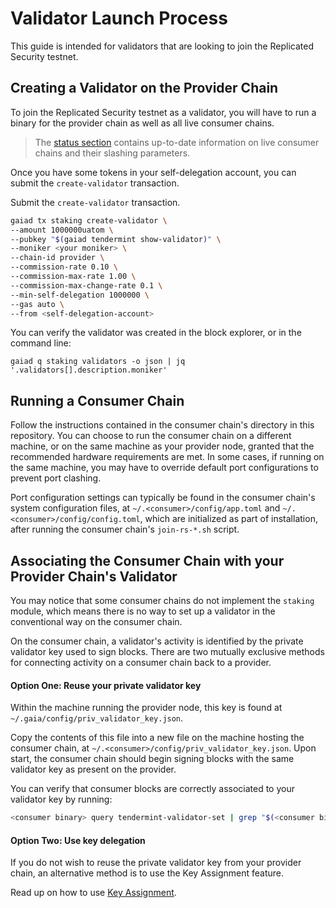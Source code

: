 # Validator Launch Process

This guide is intended for validators that are looking to join the Replicated Security testnet.

## Creating a Validator on the Provider Chain

To join the Replicated Security testnet as a validator, you will have to run a binary for the provider chain as well as all live consumer chains.

> The [status section](https://github.com/hyphacoop/testnets/tree/split-out-validator-docs/replicated-security#status) contains up-to-date information on live consumer chains and their slashing parameters.

Once you have some tokens in your self-delegation account, you can submit the `create-validator` transaction.

Submit the `create-validator` transaction.
```bash
gaiad tx staking create-validator \
--amount 1000000uatom \
--pubkey "$(gaiad tendermint show-validator)" \
--moniker <your moniker> \
--chain-id provider \
--commission-rate 0.10 \
--commission-max-rate 1.00 \
--commission-max-change-rate 0.1 \
--min-self-delegation 1000000 \
--gas auto \
--from <self-delegation-account>
```

You can verify the validator was created in the block explorer, or in the command line:
```
gaiad q staking validators -o json | jq '.validators[].description.moniker'
```

## Running a Consumer Chain

Follow the instructions contained in the consumer chain's directory in this repository. You can choose to run the consumer chain on a different machine, or on the same machine as your provider
node, granted that the recommended hardware requirements are met. In some cases, if running on the same machine, you may have to override default port configurations to prevent port clashing.

Port configuration settings can typically be found in the consumer chain's system configuration files, at `~/.<consumer>/config/app.toml` and `~/.<consumer>/config/config.toml`, which are
initialized as part of installation, after running the consumer chain's `join-rs-*.sh` script.

## Associating the Consumer Chain with your Provider Chain's Validator

You may notice that some consumer chains do not implement the `staking` module, which means there is no way to set up a validator in the conventional way on the consumer chain.

On the consumer chain, a validator's activity is identified by the private validator key used to sign blocks. There are two mutually exclusive methods for connecting activity on a consumer chain back to a provider.

#### Option One: Reuse your private validator key

Within the machine running the provider node, this key is found at `~/.gaia/config/priv_validator_key.json`.

Copy the contents of this file into a new file on the machine hosting the consumer chain, at `~/.<consumer>/config/priv_validator_key.json`. Upon start, the consumer chain should begin signing blocks with the same validator key as present on the provider.

You can verify that consumer blocks are correctly associated to your validator key by running:

```sh
<consumer binary> query tendermint-validator-set | grep "$(<consumer binary> tendermint show-address)"
```

#### Option Two: Use key delegation

If you do not wish to reuse the private validator key from your provider chain, an alternative method is to use the Key Assignment feature.

Read up on how to use [Key Assignment](https://github.com/cosmos/interchain-security/blob/main/docs/docs/features/key-assignment.md).
